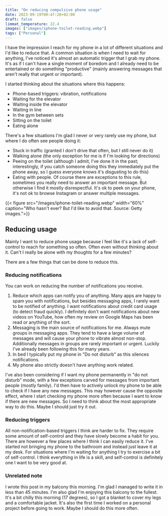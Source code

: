 ```yaml
---
title: "On reducing compulsive phone usage"
date: 2023-09-19T00:47:28+02:00
draft: false
limmat_temperature: 22.4
images: ["images/iphone-toilet-reading.webp"]
tags: ["Personal"]
---
```

I have the impression I reach for my phone in a lot of different situations and I'd like to reduce that. A common situation is when I need to wait for anything, I've noticed it's almost an automatic trigger that I grab my phone. It's as if I can't have a single moment of boredom and I already need to be entertained or do something "productive" (mainly answering messages that aren't really that urgent or important). 

I started thinking about the situations where this happens:
*  Phone-based triggers: vibration, notifications
*  Waiting for the elevator
*  Waiting inside the elevator
*  Waiting in line
*  In the gym between sets
*  Sitting on the toilet
*  Eating alone

There's a few situations I'm glad I never or very rarely use my phone, but where I do often see people doing it:
*  Stuck in traffic (granted I don't drive that often, but I still never do it)
*  Walking alone (the only exception for me is if I'm looking for directions)
*  Peeing on the toilet (although I admit, I've done it in the past; interestingly, if you catch someone doing this they immediately put the phone away, so I guess everyone knows it's disgusting to do this)
*  Eating with people. Of course there are exceptions to this rule, sometimes you really need to answer an important message. But otherwise I find it mostly disrespectful. It's ok to peek on your phone, it's not ok to browse Instagram or answer multiple messages.

{{< figure src="/images/iphone-toilet-reading.webp"  width="60%" caption="Who hasn't ever? But I'd like to avoid that. Source: Getty images.">}}

## Reducing usage
Mainly I want to reduce phone usage because I feel like it's a lack of self-control to reach for something so often. Often even without thinking about it. Can't I really be alone with my thoughts for a few minutes?

There are a few things that can be done to reduce this.

### Reducing notifications
You can work on reducing the number of notifications you receive. 

1.  Reduce which apps can notify you of anything. Many apps are happy to spam you with notifications, but besides messaging apps, I rarely want to be notified of anything. I want notifications about credit card usage (to detect fraud quickly). I definitely don't want notifications about new videos on YouTube, how often my review on Google Maps has been read or anything of the sort.
2.  Messaging is the main source of notifications for me. Always mute groups in messaging apps. They tend to have a large volume of messages and will cause your phone to vibrate almost non-stop. Additionally messages in groups are rarely important or urgent. Luckily I've already been following this for many years.
3.  In bed I typically put my phone in "Do not disturb" as this silences notifications.
4.  My phone also strictly doesn't have anything work related.

I've also been considering if I want my phone permanently in "do not disturb" mode, with a few exceptions carved for messages from important people (mostly family). I'd then have to actively unlock my phone to be able to check if I have any new messages. This may however cause the opposite effect, where I start checking my phone more often because I want to know if there are new messages. So I need to think about the most appropriate way to do this. Maybe I should just try it out.

### Reducing triggers
All non-notification-based triggers I think are harder to fix. They require some amount of self-control and they have slowly become a habit for you. There are however a few places where I think I can easily reduce it. I've started not bringing my phone to the bathroom and instead just leave it at my desk. For situations where I'm waiting for anything I try to exercise a bit of self-control. I think everything in life is a skill, and self-control is definitely one I want to be very good at.

### Unrelated note
I wrote this post in my balcony this morning. I'm glad I managed to write it in less than 45 minutes. I'm also glad I'm enjoying this balcony to the fullest. It's a bit chilly this morning (17 degrees), so I got a blanket to cover my legs and a comfortable jacket. It's also the first time I worked on a personal project before going to work. Maybe I should do this more often.